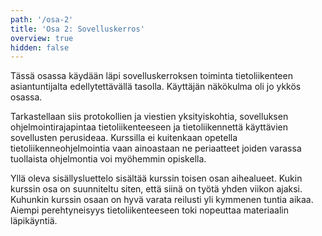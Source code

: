 ```yaml
---
path: '/osa-2'
title: 'Osa 2: Sovelluskerros'
overview: true
hidden: false
---
```




Tässä osassa käydään läpi sovelluskerroksen toiminta tietoliikenteen asiantuntijalta edellytettävällä tasolla. Käyttäjän näkökulma oli jo ykkös osassa.

Tarkastellaan siis protokollien ja viestien yksityiskohtia, sovelluksen ohjelmointirajapintaa tietoliikenteeseen ja tietoliikennettä käyttävien sovellusten perusideaa. Kurssilla ei kuitenkaan opetella tietoliikenneohjelmointia vaan ainoastaan ne periaatteet joiden varassa tuollaista ohjelmontia voi myöhemmin opiskella.


<please-login></please-login>

<pages-in-this-section></pages-in-this-section>

Yllä oleva sisällysluettelo sisältää kurssin toisen osan aihealueet. Kukin kurssin osa on suunniteltu siten, että siinä on työtä yhden viikon ajaksi. Kuhunkin kurssin osaan on hyvä varata reilusti yli kymmenen tuntia aikaa. Aiempi perehtyneisyys tietoliikenteeseen toki nopeuttaa materiaalin läpikäyntiä.


<exercises-in-this-section></exercises-in-this-section>
